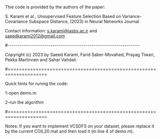 Thie code is provided by the authors of the paper:

 S. Karami et al., Unsupervised Feature Selection Based on
Variance-Covariance Subspace Distance, (2023) in Neural Networks Journal

Contact information:  s.karami@iasbs.ac.ir   and  saeedkarami2012@gmail.com

#--------------------------------------------------------------------

 Copyright (c) 2023 by Saeed Karami, Farid Saber-Movahed, Prayag Tiwari, Pekka Martinnen and Sahar Vahdati
	

#====================================================================

Quick hints for runnig the code:

1-open  demo.m

2-run the algorithm 

#====================================================================

Notes:
If you want to implement VCSDFS on your  dataset, please replace it by the current COIL20.mat 
and then load it (in line 4 of demo.m).

